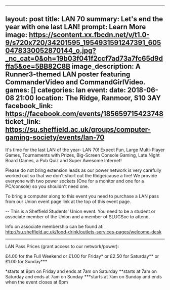 
---
layout: post
title: LAN 70
summary: Let's end the year with one last LAN!
prompt: Learn More
image: https://scontent.xx.fbcdn.net/v/t1.0-9/s720x720/34201595_1954931591247391_6050478330052870144_o.jpg?_nc_cat=0&oh=19b03f041f2ccf7ad73a7fc65d9dffa5&oe=5BB82C8B
image_description: A Runner3-themed LAN poster featuring CommanderVideo and CommandGirlVideo.
games: []
categories: lan
event:
  date: 2018-06-08 21:00
  location: The Ridge, Ranmoor, S10 3AY
  facebook_link: https://facebook.com/events/185659715423748
  ticket_link: https://su.sheffield.ac.uk/groups/computer-gaming-society/events/lan-70
---

It's time for the last LAN of the year- LAN 70! Expect Fun, Large Multi-Player Games, Tournaments with Prizes, Big-Screen Console Gaming, Late Night Board Games, a Pub Quiz and Super Awesome Internet!

Please do not bring extension leads as our power network is very carefully worked out so that we don't short out the Ridge/cause a fire! We provide everyone with two power sockets (One for a monitor and one for a PC/console) so you shouldn't need one.

To bring a computer along to this event you need to purchase a LAN pass from our Union event page link at the top of this event page.

-- This is a Sheffield Students' Union event. You need to be a student or associate member of the Union and a member of SLUGSoc to attend.--

Info on associate membership can be found at: http://su.sheffield.ac.uk/food-drink/outlets-services-pages/welcome-desk

--------------------------------------------------

LAN Pass Prices (grant access to our network/power):

£4.00 for the Full Weekend or
£1.00 for Friday* or
£2.50 for Saturday** or
£1.00 for Sunday***

*starts at 9pm on Friday and ends at 7am on Saturday
**starts at 7am on Saturday and ends at 7am on Sunday
***starts at 7am on Sunday and ends when the event closes at 6pm
